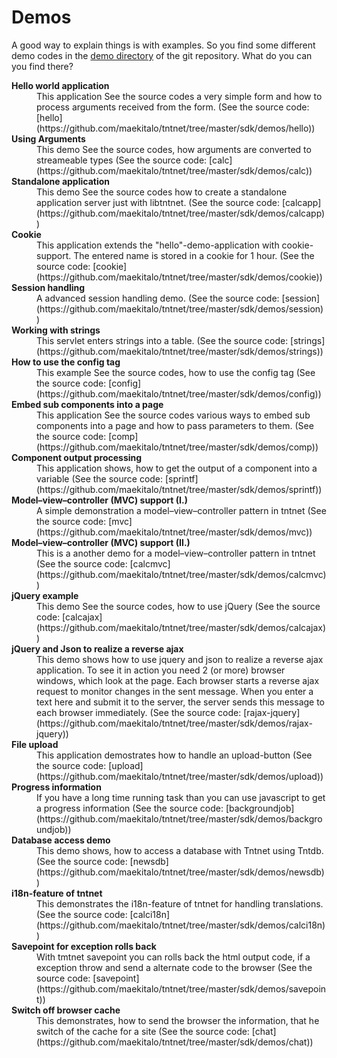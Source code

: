 Demos
=====

A good way to explain things is with examples. So you find some different demo
codes in the [demo directory](https://github.com/maekitalo/tntnet/tree/master/sdk/demos/) 
of the git repository. What do you can you find there?


<dl>

  <dt><strong>Hello world application</strong></dt>
  <dd>This application See the source codes a very simple form and how to process arguments received from the form. (See the source code: [hello](https://github.com/maekitalo/tntnet/tree/master/sdk/demos/hello))</dd>

  <dt><strong>Using Arguments</strong></dt>
  <dd>This demo See the source codes, how arguments are converted to streameable types (See the source code: [calc](https://github.com/maekitalo/tntnet/tree/master/sdk/demos/calc))</dd>

  <dt><strong>Standalone application</strong></dt>
  <dd>This demo See the source codes how to create a standalone application server just with libtntnet. (See the source code: [calcapp](https://github.com/maekitalo/tntnet/tree/master/sdk/demos/calcapp))</dd>


  <dt><strong>Cookie</strong></dt>
  <dd>This application extends the "hello"-demo-application with cookie-support. The entered name is stored in a cookie for 1 hour. (See the source code: [cookie](https://github.com/maekitalo/tntnet/tree/master/sdk/demos/cookie))</dd>

  <dt><strong>Session handling</strong></dt>
  <dd>A advanced session handling demo. (See the source code: [session](https://github.com/maekitalo/tntnet/tree/master/sdk/demos/session))</dd>


  <dt><strong>Working with strings</strong></dt>
  <dd>This servlet enters strings into a table. (See the source code: [strings](https://github.com/maekitalo/tntnet/tree/master/sdk/demos/strings))</dd>

  <dt><strong>How to use the config tag</strong></dt>
  <dd>This example See the source codes, how to use the config tag  (See the source code: [config](https://github.com/maekitalo/tntnet/tree/master/sdk/demos/config))</dd>

  <dt><strong>Embed sub components into a page</strong></dt>
  <dd>This application See the source codes various ways to embed sub components into a page and how to pass parameters to them. (See the source code: [comp](https://github.com/maekitalo/tntnet/tree/master/sdk/demos/comp))</dd>

  <dt><strong>Component output processing</strong></dt>
  <dd>This application shows, how to get the output of a component into a variable (See the source code: [sprintf](https://github.com/maekitalo/tntnet/tree/master/sdk/demos/sprintf))</dd>

  <dt><strong>Model–view–controller (MVC) support (I.)</strong></dt>
  <dd>A simple demonstration a model–view–controller pattern in tntnet (See the source code: [mvc](https://github.com/maekitalo/tntnet/tree/master/sdk/demos/mvc))</dd>

  <dt><strong>Model–view–controller (MVC) support (II.)</strong></dt>
  <dd>This is a another demo for a model–view–controller pattern in tntnet (See the source code: [calcmvc](https://github.com/maekitalo/tntnet/tree/master/sdk/demos/calcmvc))</dd>

  <dt><strong>jQuery example</strong></dt>
  <dd>This demo See the source codes, how to use jQuery (See the source code: [calcajax](https://github.com/maekitalo/tntnet/tree/master/sdk/demos/calcajax))</dd>

  <dt><strong>jQuery and Json to realize a reverse ajax</strong></dt>
  <dd>This demo shows how to use jquery and json to realize a reverse ajax application. To see it in action you need 2 (or more) browser windows, which
look at the page. Each browser starts a reverse ajax request to monitor changes in the sent message. When you enter a text here and submit it to the server, the server sends this message to each browser immediately. (See the source code: [rajax-jquery](https://github.com/maekitalo/tntnet/tree/master/sdk/demos/rajax-jquery))</dd>

  <dt><strong>File upload</strong></dt>
  <dd>This application demostrates how to handle an upload-button (See the source code: [upload](https://github.com/maekitalo/tntnet/tree/master/sdk/demos/upload))</dd>

  <dt><strong>Progress information</strong></dt>
  <dd>If you have a long time running task than you can use javascript to get a progress information (See the source code: [backgroundjob](https://github.com/maekitalo/tntnet/tree/master/sdk/demos/backgroundjob))</dd>

  <dt><strong>Database access demo</strong></dt>
  <dd>This demo shows, how to access a database with Tntnet using Tntdb. (See the source code: [newsdb](https://github.com/maekitalo/tntnet/tree/master/sdk/demos/newsdb))</dd>

  <dt><strong>i18n-feature of tntnet</strong></dt>
  <dd>This demonstrates the i18n-feature of tntnet for handling translations. (See the source code: [calci18n](https://github.com/maekitalo/tntnet/tree/master/sdk/demos/calci18n))</dd>

  <dt><strong>Savepoint for exception rolls back</strong></dt>
  <dd>With tmtnet savepoint you can rolls back the html output code, if a exception throw and send a alternate code to the browser (See the source code: [savepoint](https://github.com/maekitalo/tntnet/tree/master/sdk/demos/savepoint))</dd>

  <dt><strong>Switch off browser cache</strong></dt>
  <dd>This demonstrates, how to send the browser the information, that he switch of the cache for a site (See the source code: [chat](https://github.com/maekitalo/tntnet/tree/master/sdk/demos/chat))</dd>

<!-- Ist mir nicht klar, das das Demo zeigt. Bitte ergänzen!
  <dt><strong>controls</strong></dt>
  <dd> (See the source code: [controls](https://github.com/maekitalo/tntnet/tree/master/sdk/demos/controls))</dd>
-->

</dl>